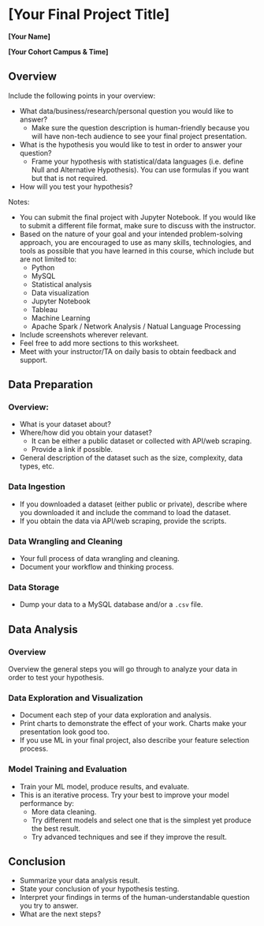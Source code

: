 # [Your Final Project Title]

**[Your Name]**

**[Your Cohort Campus & Time]**

## Overview

Include the following points in your overview:

* What data/business/research/personal question you would like to answer?
  * Make sure the question description is human-friendly because you will have non-tech audience to see your final project presentation.
* What is the hypothesis you would like to test in order to answer your question?
  * Frame your hypothesis with statistical/data languages (i.e. define Null and Alternative Hypothesis). You can use formulas if you want but that is not required.
* How will you test your hypothesis?	

Notes:

* You can submit the final project with Jupyter Notebook. If you would like to submit a different file format, make sure to discuss with the instructor.
* Based on the nature of your goal and your intended problem-solving approach, you are encouraged to use as many skills, technologies, and tools as possible that you have learned in this course, which include but are not limited to:
  * Python
  * MySQL
  * Statistical analysis
  * Data visualization
  * Jupyter Notebook
  * Tableau
  * Machine Learning
  * Apache Spark / Network Analysis / Natual Language Processing
* Include screenshots wherever relevant.
* Feel free to add more sections to this worksheet.
* Meet with your instructor/TA on daily basis to obtain feedback and support.

## Data Preparation

### Overview:

* What is your dataset about?
* Where/how did you obtain your dataset?
  * It can be either a public dataset or collected with API/web scraping.
  * Provide a link if possible.
* General description of the dataset such as the size, complexity, data types, etc.

### Data Ingestion

* If you downloaded a dataset (either public or private), describe where you downloaded it and include the command to load the dataset.
* If you obtain the data via API/web scraping, provide the scripts.

### Data Wrangling and Cleaning

* Your full process of data wrangling and cleaning.
* Document your workflow and thinking process.

### Data Storage

* Dump your data to a MySQL database and/or a `.csv` file.

## Data Analysis

### Overview

Overview the general steps you will go through to analyze your data in order to test your hypothesis.

### Data Exploration and Visualization

* Document each step of your data exploration and analysis.
* Print charts to demonstrate the effect of your work. Charts make your presentation look good too.
* If you use ML in your final project, also describe your feature selection process.

### Model Training and Evaluation

* Train your ML model, produce results, and evaluate.
* This is an iterative process. Try your best to improve your model performance by:
  * More data cleaning.
  * Try different models and select one that is the simplest yet produce the best result.
  * Try advanced techniques and see if they improve the result.

## Conclusion

* Summarize your data analysis result.
* State your conclusion of your hypothesis testing.
* Interpret your findings in terms of the human-understandable question you try to answer.
* What are the next steps?

